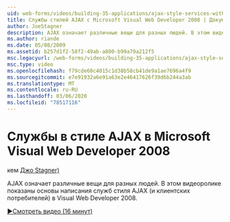 ```yaml
---
uid: web-forms/videos/building-35-applications/ajax-style-services-with-microsoft-visual-web-developer-2008
title: Службы стилей AJAX с Microsoft Visual Web Developer 2008 | Документация Майкрософт
author: JoeStagner
description: AJAX означает различные вещи для разных людей. В этом видео показаны основные сведения о написании служб стиля AJAX (и клиентских потребителей) в Visual Web dev...
ms.author: riande
ms.date: 05/08/2009
ms.assetid: b257d1f2-58f2-49ab-a800-b99a79a212f5
msc.legacyurl: /web-forms/videos/building-35-applications/ajax-style-services-with-microsoft-visual-web-developer-2008
msc.type: video
ms.openlocfilehash: f79cde60c4015c1d38b58cb41de9a1ae7696a4f9
ms.sourcegitcommit: e7e91932a6e91a63e2e46417626f39d6b244a3ab
ms.translationtype: MT
ms.contentlocale: ru-RU
ms.lasthandoff: 03/06/2020
ms.locfileid: "78517116"
---
```

# <a name="ajax-style-services-with-microsoft-visual-web-developer-2008"></a>Службы в стиле AJAX в Microsoft Visual Web Developer 2008

кем [Джо Stagner)](https://github.com/JoeStagner)

AJAX означает различные вещи для разных людей. В этом видеоролике показаны основы написания служб стиля AJAX (и клиентских потребителей) в Visual Web Developer 2008.

[&#9654;Смотреть видео (16 минут)](https://channel9.msdn.com/Blogs/ASP-NET-Site-Videos/ajax-style-services-with-microsoft-visual-web-developer-2008)
